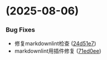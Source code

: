# [](https://github.com/zmm520study/fe-spec/compare/v0.0.13-alpha.0...v) (2025-08-06)


### Bug Fixes

* 修复markdownlint检查 ([24d51e7](https://github.com/zmm520study/fe-spec/commit/24d51e765c192e207e7d4ff6b42e9c1aaac95980))
* markdownlint用插件修复 ([71ed0ee](https://github.com/zmm520study/fe-spec/commit/71ed0ee036fca7ce37f132da24e79f82717504d4))




